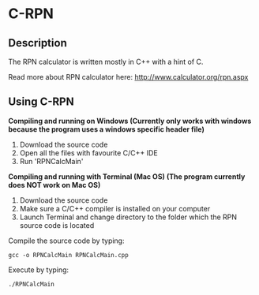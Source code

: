 # C-RPN

## Description 
The RPN calculator is written mostly in C++ with a hint of C. 

Read more about RPN calculator here: http://www.calculator.org/rpn.aspx

## Using C-RPN
**Compiling and running on Windows (Currently only works with windows because the program uses a windows specific header file)**

1. Download the source code
2. Open all the files with favourite C/C++ IDE
4. Run 'RPNCalcMain'

**Compiling and running with Terminal (Mac OS) (The program currently does NOT work on Mac OS)**

1. Download the source code
2. Make sure a C/C++ compiler is installed on your computer
3. Launch Terminal and change directory to the folder which the RPN source code is located

Compile the source code by typing:

    gcc -o RPNCalcMain RPNCalcMain.cpp

Execute by typing:

    ./RPNCalcMain
